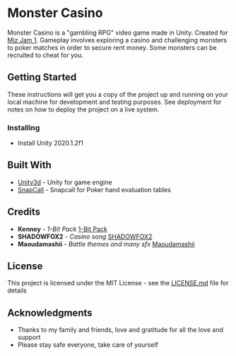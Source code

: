 # Monster Casino

Monster Casino is a "gambling RPG" video game made in Unity. Created for [Miz Jam 1](https://itch.io/jam/miz-jam-1). Gameplay involves exploring a casino and challenging monsters to poker matches in order to secure rent money. Some monsters can be recruited to cheat for you.


## Getting Started

These instructions will get you a copy of the project up and running on your local machine for development and testing purposes. See deployment for notes on how to deploy the project on a live system.

### Installing

* Install Unity 2020.1.2f1

## Built With

* [Unity3d](https://unity3d.com/get-unity/download) - Unity for game engine
* [SnapCall](https://github.com/platatat/SnapCall) - Snapcall for Poker hand evaluation tables

## Credits

* **Kenney** - *1-Bit Pack* [1-Bit Pack](https://kenney.nl/assets/bit-pack)
* **SHADOWFOX2** - *Casino song* [SHADOWFOX2](https://www.patreon.com/SHADOWFOX2)
* **Maoudamashii** - *Battle themes and many sfx* [Maoudamashii](http://en.maoudamashii.com/)

## License

This project is licensed under the MIT License - see the [LICENSE.md](LICENSE.md) file for details

## Acknowledgments

* Thanks to my family and friends, love and gratitude for all the love and support
* Please stay safe everyone, take care of yourself
